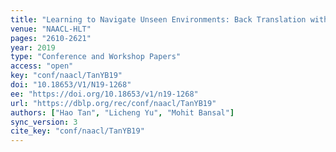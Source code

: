 ```yaml
---
title: "Learning to Navigate Unseen Environments: Back Translation with Environmental Dropout."
venue: "NAACL-HLT"
pages: "2610-2621"
year: 2019
type: "Conference and Workshop Papers"
access: "open"
key: "conf/naacl/TanYB19"
doi: "10.18653/V1/N19-1268"
ee: "https://doi.org/10.18653/v1/n19-1268"
url: "https://dblp.org/rec/conf/naacl/TanYB19"
authors: ["Hao Tan", "Licheng Yu", "Mohit Bansal"]
sync_version: 3
cite_key: "conf/naacl/TanYB19"
---
```

